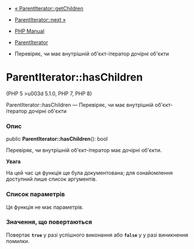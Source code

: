- [« ParentIterator::getChildren](parentiterator.getchildren.md)
- [ParentIterator::next »](parentiterator.next.md)

- [PHP Manual](index.md)
- [ParentIterator](class.parentiterator.md)
- Перевіряє, чи має внутрішній об'єкт-ітератор дочірні об'єкти

# ParentIterator::hasChildren

(PHP 5 \>u003d 5.1.0, PHP 7, PHP 8)

ParentIterator::hasChildren — Перевіряє, чи має внутрішній
об'єкт-ітератор дочірні об'єкти

### Опис

public **ParentIterator::hasChildren**(): bool

Перевіряє, чи внутрішній об'єкт-ітератор має дочірні об'єкти.

**Увага**

На цей час ця функція ще була документована; для
ознайомлення доступний лише список аргументів.

### Список параметрів

Ця функція не має параметрів.

### Значення, що повертаються

Повертає **`true`** у разі успішного виконання або **`false`** у
у разі виникнення помилки.
